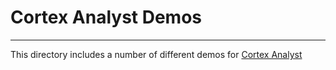# Cortex Analyst Demos
---

This directory includes a number of different demos for [Cortex Analyst](https://docs.snowflake.com/LIMITEDACCESS/snowflake-cortex/cortex-analyst-overview)
